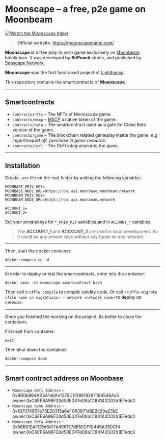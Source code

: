 # Moonscape &ndash; a free, p2e game on Moonbeam
[![Watch the Moonscape trailer](https://moonscapegame.com/assets/img/bg/gaming-bg1.webp)](https://www.youtube.com/watch?v=ncuh37dSrYg)

> **Official website:** https://moonscapegame.com/

**Moonscape** is a free *play to earn* game exclusively on [Moonbeam](https://moonbeam.network/) blockchain. It was developed by **BitPunch** studio, and published by [Seascape Network](https://seascape.network/).

**Moonscape** was the first fundraised project of [Lighthouse](https://seascape.house/).

This repository contains the smartcontracts of **Moonscape**.

---
## Smartcontracts

* `contracts/nfts` &ndash; The NFTs of Moonscape game.
* `contracts/mscp` &ndash; [MSCP](https://coinmarketcap.com/currencies/moonscape/) a native token of the game.
* `contracts/beta` &ndash; The smartcontract used as a gate for Close Beta version of the game.
* `contracts/game` &ndash; The blockchain related gameplay inside the game. *e.g import/export nft, purchase in game resource*.
* `contracts/defi` &ndash; The DeFi integration into the game. 

---
## Installation
Create `.env` file on the root folder by adding the following variables:

```
MOONBASE_PRIV_KEY=
MOONBASE_NODE_URL=https://rpc.api.moonbase.moonbeam.network
MOONBEAM_PRIV_KEY=
MOONBEAM_NODE_URL=https://rpc.api.moonbeam.network

ACCOUNT_1=
ACCOUNT_2=
```

Set your privatekeys for `*_PRIV_KEY` variables and in `ACCOUNT_*` variables.

> The **ACCOUNT_1** and **ACCOUNT_2** are used in local development. So it could be any private keys without any funds on any network.

---

Then, start the docker container:

```
docker-compose up -d
```


---

In order to deploy or test the smartcontracts, enter into the container:

```
docker exec -it moonscape-smartcontract bash
```

Then call `truffle compile` to compile solidity code. Or call `truffle migrate <file name in migrations> --network <network name>` to deploy on network.

---
Once you finished the working on the project, its better to close the containers.

First exit from container:

```
exit
```

Then shut down the container:

```
docker-compose down
```

---

## Smart contract address on Moonbase

* `Moonscape Defi Address` &ndash; 0x4B0bB64A05A1e6Ae1079D1Ef881828F164546Aa5 owner:0xC6EF8A96F20d50E347eD9a1C84142D02b1EFedc0
* `Moonscape Game Address` &ndash; 0xfB7074857e73E20315a6eF060871d8E2c90a23bE owner:0xC6EF8A96F20d50E347eD9a1C84142D02b1EFedc0
* `Moonscape Beta Address` &ndash; 0x56661EAFC9d6d17b4961E7d650DFf0445A35D014 owner:0xC6EF8A96F20d50E347eD9a1C84142D02b1EFedc0
